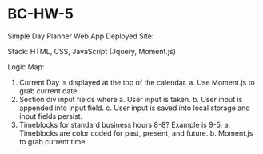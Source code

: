 # BC-HW-5
Simple Day Planner Web App
Deployed Site:

Stack: HTML, CSS, JavaScript (Jquery, Moment.js)

Logic Map:

1. Current Day is displayed at the top of the calendar.
    a. Use Moment.js to grab current date.
2. Section div input fields where
    a. User input is taken.
    b. User input is appended into input field.
    c. User input is saved into local storage and input fields persist.
3. Timeblocks for standard business hours 8-8? Example is 9-5.
    a. Timeblocks are color coded for past, present, and future.
    b. Moment.js to grab current time.
